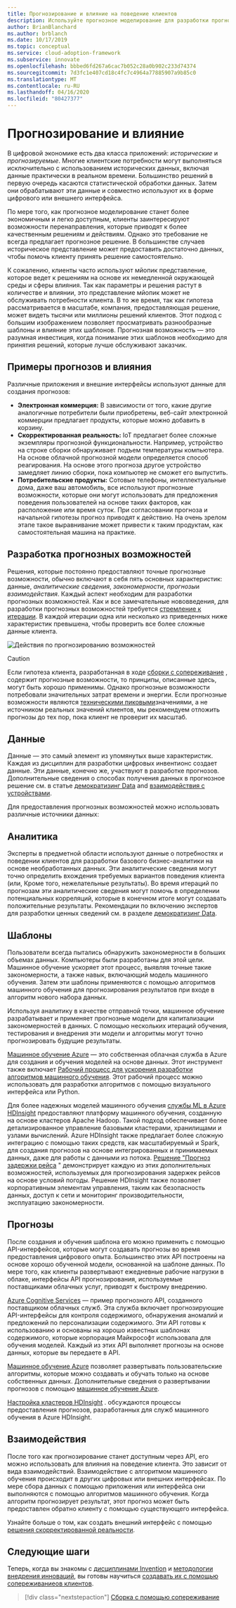 ```yaml
---
title: Прогнозирование и влияние на поведение клиентов
description: Используйте прогнозное моделирование для разработки прогнозных возможностей с помощью данных, аналитических сведений, закономерностей, прогнозов и взаимодействий.
author: BrianBlanchard
ms.author: brblanch
ms.date: 10/17/2019
ms.topic: conceptual
ms.service: cloud-adoption-framework
ms.subservice: innovate
ms.openlocfilehash: bbbed6fd267a6cac7b052c28a0b902c233d74374
ms.sourcegitcommit: 7d3fc1e407cd18c4fc7c4964a77885907a9b85c0
ms.translationtype: MT
ms.contentlocale: ru-RU
ms.lasthandoff: 04/16/2020
ms.locfileid: "80427377"
---
```

# <a name="predict-and-influence"></a>Прогнозирование и влияние

В цифровой экономике есть два класса приложений: *исторические* и *прогнозируемые*. Многие клиентские потребности могут выполняться исключительно с использованием исторических данных, включая данные практически в реальном времени. Большинство решений в первую очередь касаются статистической обработки данных. Затем они обрабатывают эти данные и совместно используют их в форме цифрового или внешнего интерфейса.

По мере того, как прогнозное моделирование станет более экономичным и легко доступным, клиенты заинтересируют возможности перенаправления, которые приводят к более качественным решениям и действиям. Однако это требование не всегда предлагает прогнозное решение. В большинстве случаев историческое представление может предоставить достаточно данных, чтобы помочь клиенту принять решение самостоятельно.

К сожалению, клиенты часто используют мйопик представление, которое ведет к решениям на основе их немедленной окружающей среды и сферы влияния. Так как параметры и решения растут в количестве и влиянии, это представление мйопик может не обслуживать потребности клиента. В то же время, так как гипотеза рассматривается в масштабе, компания, предоставляющая решение, может видеть тысячи или миллионы решений клиентов. Этот подход с большим изображением позволяет просматривать разнообразные шаблоны и влияние этих шаблонов. Прогнозная возможность — это разумная инвестиция, когда понимание этих шаблонов необходимо для принятия решений, которые лучше обслуживают заказчик.

## <a name="examples-of-predictions-and-influence"></a>Примеры прогнозов и влияния

Различные приложения и внешние интерфейсы используют данные для создания прогнозов:

- **Электронная коммерция:** В зависимости от того, какие другие аналогичные потребители были приобретены, веб-сайт электронной коммерции предлагает продукты, которые можно добавить в корзину.
- **Скорректированная реальность:** IoT предлагает более сложные экземпляры прогнозной функциональности. Например, устройство на строке сборки обнаруживает подъем температуры компьютера. На основе облачной прогнозной модели определяется способ реагирования. На основе этого прогноза другое устройство замедляет линию сборки, пока компьютер не сможет его выпустить.
- **Потребительские продукты:** Сотовые телефоны, интеллектуальные дома, даже ваш автомобиль, все используют прогнозные возможности, которые они могут использовать для предложения поведения пользователей на основе таких факторов, как расположение или время суток. При согласовании прогноза и начальной гипотезы прогноз приводят к действию. На очень зрелом этапе такое выравнивание может привести к таким продуктам, как самостоятельная машина на практике.

## <a name="develop-predictive-capabilities"></a>Разработка прогнозных возможностей

Решения, которые постоянно предоставляют точные прогнозные возможности, обычно включают в себя пять основных характеристик: данные, *аналитические* *сведения*, *закономерности*, *прогнозы*и *взаимодействия*. Каждый аспект необходим для разработки прогнозных возможностей. Как и все замечательные нововведения, для разработки прогнозных возможностей требуется [стремление к итерации](./index.md#commitment-to-iteration). В каждой итерации одна или несколько из приведенных ниже характеристик превышена, чтобы проверить все более сложные данные клиента.

![Действия по прогнозированию возможностей](../../_images/innovate/predict-and-influence.png)

> [!CAUTION]
> Если гипотеза клиента, разработанная в ходе [сборки с сопереживание](./build.md) , содержит прогнозные возможности, то принципы, описанные здесь, могут быть хорошо применимы. Однако прогнозные возможности потребовали значительных затрат времени и энергии. Если прогнозные возможности являются [техническими пиковыми](./build.md#reduce-complexity-and-delay-technical-spikes)значениями, а не источником реальных значений клиентов, мы рекомендуем отложить прогнозы до тех пор, пока клиент не проверит их масштаб.

## <a name="data"></a>Данные

Данные — это самый элемент из упомянутых выше характеристик. Каждая из дисциплин для разработки цифровых инвентионс создает данные. Эти данные, конечно же, участвуют в разработке прогнозов. Дополнительные сведения о способах получения данных в прогнозное решение см. в статье [демократизинг Data](./data.md) and [взаимодействия с устройствами](./devices.md).

Для предоставления прогнозных возможностей можно использовать различные источники данных:

## <a name="insights"></a>Аналитика

Эксперты в предметной области используют данные о потребностях и поведении клиентов для разработки базового бизнес-аналитики на основе необработанных данных. Эти аналитические сведения могут точно определить вхождения требуемых вариантов поведения клиента (или, Кроме того, нежелательные результаты). Во время итераций по прогнозам эти аналитические сведения могут помочь в определении потенциальных корреляций, которые в конечном итоге могут создавать положительные результаты. Рекомендации по включению экспертов для разработки ценных сведений см. в разделе [демократизинг Data](./data.md).

## <a name="patterns"></a>Шаблоны

Пользователи всегда пытались обнаружить закономерности в больших объемах данных. Компьютеры были разработаны для этой цели. Машинное обучение ускоряет этот процесс, выявляя точные такие закономерности, а также навык, включающий модель машинного обучения. Затем эти шаблоны применяются с помощью алгоритмов машинного обучения для прогнозирования результатов при входе в алгоритм нового набора данных.

Используя аналитику в качестве отправной точки, машинное обучение разрабатывает и применяет прогнозные модели для капитализации закономерностей в данных. С помощью нескольких итераций обучения, тестирования и внедрения эти модели и алгоритмы могут точно прогнозировать будущие результаты.

[Машинное обучение Azure](https://docs.microsoft.com/azure/machine-learning/service/overview-what-is-azure-ml) — это собственная облачная служба в Azure для создания и обучения моделей на основе данных. Этот инструмент также включает [Рабочий процесс для ускорения разработки алгоритмов машинного обучения](https://docs.microsoft.com/azure/machine-learning/service/concept-azure-machine-learning-architecture). Этот рабочий процесс можно использовать для разработки алгоритмов с помощью визуального интерфейса или Python.

Для более надежных моделей машинного обучения [службы ML в Azure HDInsight](https://docs.microsoft.com/azure/hdinsight/r-server/r-server-overview) предоставляют платформу машинного обучения, созданную на основе кластеров Apache Hadoop. Такой подход обеспечивает более детализированное управление базовыми кластерами, хранилищами и узлами вычислений. Azure HDInsight также предлагает более сложную интеграцию с помощью таких средств, как масштабируемый и Spark, для создания прогнозов на основе интегрированных и принимаемых данных, даже для работы с данными из потока. [Решение "Прогноз задержки рейса](https://docs.microsoft.com/azure/hdinsight/hdinsight-hadoop-r-scaler-sparkr) " демонстрирует каждую из этих дополнительных возможностей, используемых для прогнозирования задержек рейсов на основе условий погоды. Решение HDInsight также позволяет корпоративным элементам управления, таким как безопасность данных, доступ к сети и мониторинг производительности, эксплуатацию закономерности.

## <a name="predictions"></a>Прогнозы

После создания и обучения шаблона его можно применить с помощью API-интерфейсов, которые могут создавать прогнозы во время предоставления цифрового опыта. Большинство этих API построены на основе хорошо обученной модели, основанной на шаблоне данных. По мере того, как клиенты развертывают ежедневные рабочие нагрузки в облаке, интерфейсы API прогнозирования, используемые поставщиками облачных услуг, приводят к быстрому внедрению.

[Azure Cognitive Services](https://docs.microsoft.com/azure/cognitive-services) — пример прогнозного API, созданного поставщиком облачных служб. Эта служба включает прогнозирующие API-интерфейсы для контроля содержимого, обнаружения аномалий и предложений по персонализации содержимого. Эти API готовы к использованию и основаны на хорошо известных шаблонах содержимого, которые корпорация Майкрософт использовала для обучения моделей. Каждый из этих API выполняет прогнозы на основе данных, которые вы передаете в API.

[Машинное обучение Azure](https://docs.microsoft.com/azure/machine-learning) позволяет развертывать пользовательские алгоритмы, которые можно создавать и обучать только на основе собственных данных. Дополнительные сведения о развертывании прогнозов с помощью [машинное обучение Azure](https://docs.microsoft.com/azure/machine-learning/service/how-to-deploy-and-where).

[Настройка кластеров HDInsight](https://docs.microsoft.com/azure/hdinsight/hdinsight-hadoop-provision-linux-clusters) . обсуждаются процессы предоставления прогнозов, разработанных для служб машинного обучения в Azure HDInsight.

## <a name="interactions"></a>Взаимодействия

После того как прогнозирование станет доступным через API, его можно использовать для влияния на поведение клиента. Это зависит от вида взаимодействий. Взаимодействие с алгоритмом машинного обучения происходит в других цифровых или внешних интерфейсах. По мере сбора данных с помощью приложения или интерфейса они выполняются с помощью алгоритмов машинного обучения. Когда алгоритм прогнозирует результат, этот прогноз может быть предоставлен обратно клиенту с помощью существующего интерфейса.

Узнайте больше о том, как создать внешний интерфейс с помощью [решения скорректированной реальности](./devices.md#adjusted-reality).

## <a name="next-steps"></a>Следующие шаги

Теперь, когда вы знакомы с [дисциплинами Invention](./invention.md) и [методологии внедрения инноваций](./index.md), вы готовы научиться [создавать их с помощью сопереживаниеов клиентов](./build.md).

> [!div class="nextstepaction"]
> [Сборка с помощью сопереживание](./build.md)
